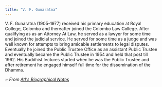 ```yaml
---
title: "V. F. Gunaratna"
---
```


V. F. Gunaratna (1905-1977) received his primary education at Royal College, Colombo and thereafter joined the Colombo Law College. After qualifying as as an Attorney At Law, he served as a lawyer for some time and joined the judicial service. He served for some time as a judge and was well known for attempts to bring amicable settlements to legal disputes. Eventually he joined the Public Trustee Office as an assistant Public Trustee and eventually became the Public Trustee in 1954 and held that post till 1962. His Buddhist lectures started when he was the Public Trustee and after retirement he engaged himself full time for the dissemination of the Dhamma.

_~ From [AtI's Biographical Notes](https://www.accesstoinsight.org/lib/authors/index.html#gunaratna)_
